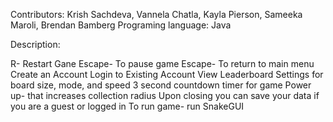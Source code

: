Contributors: Krish Sachdeva, Vannela Chatla, Kayla Pierson, Sameeka Maroli, Brendan Bamberg
Programing language: Java

Description:

R- Restart Gane 
Escape- To pause game 
Escape- To return to main menu 
Create an Account Login to Existing Account 
View Leaderboard Settings for board size, mode, and speed 3 second countdown timer for game 
Power up- that increases collection radius Upon closing you can save your data if you are a guest or logged in To run game- run SnakeGUI
